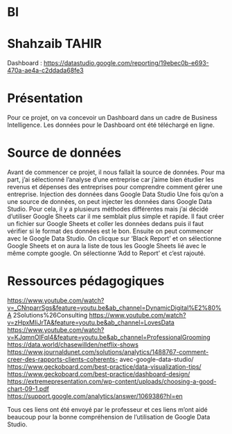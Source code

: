 # BI

# Shahzaib TAHIR


Dashboard : https://datastudio.google.com/reporting/19ebec0b-e693-470a-ae4a-c2ddada68fe3


# Présentation
Pour ce projet, on va concevoir un Dashboard dans un cadre de Business Intelligence. Les données pour le Dashboard ont été téléchargé en ligne.

# Source de données
Avant de commencer ce projet, il nous fallait la source de données. Pour ma part, j’ai sélectionné l’analyse d’une entreprise car j’aime bien étudier les revenus et dépenses des entreprises pour comprendre comment gérer une entreprise.
Injection des données dans Google Data Studio
Une fois qu’on a une source de données, on peut injecter les données dans Google Data Studio. Pour cela, il y a plusieurs méthodes différentes mais j’ai décidé d’utiliser Google Sheets car il me semblait plus simple et rapide. Il faut créer un fichier sur Google Sheets et coller les données dedans puis il faut vérifier si le format des données est le bon.
Ensuite on peut commencer avec le Google Data Studio. On clicque sur ‘Black Report’ et on sélectionne Google Sheets et on aura la liste de tous les Google Sheets lié avec le même compte google. On sélectionne ‘Add to Report’ et c’est rajouté.

# Ressources pédagogiques
https://www.youtube.com/watch?v=_CNnparrSgs&feature=youtu.be&ab_channel=DynamicDigital%E2%80%A 2Solutions%26Consulting
https://www.youtube.com/watch?v=zHpxMIiJrTA&feature=youtu.be&ab_channel=LovesData
https://www.youtube.com/watch?v=KJqmnOIFqI4&feature=youtu.be&ab_channel=ProfessionalGrooming
https://data.world/chasewillden/netflix-shows
https://www.journaldunet.com/solutions/analytics/1488767-comment-creer-des-rapports-clients-coherents- avec-google-data-studio/
https://www.geckoboard.com/best-practice/data-visualization-tips/ https://www.geckoboard.com/best-practice/dashboard-design/ https://extremepresentation.com/wp-content/uploads/choosing-a-good-chart-09-1.pdf          
https://support.google.com/analytics/answer/1069386?hl=en

Tous ces liens ont été envoyé par le professeur et ces liens m’ont aidé beaucoup pour la bonne compréhension de l’utilisation de Google Data Studio.
